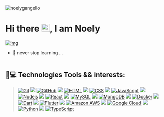 <p align="left"><img src="https://komarev.com/ghpvc/?username=noelygangello" alt="noelygangello" /></p>

<h1 align = "justify"> Hi there <img src="https://media.giphy.com/media/hvRJCLFzcasrR4ia7z/giphy.gif" width="25px">, I am Noely</h1>

[![img](https://rawcdn.githack.com/NoelyGangello/NoelyGangello/08cb021b61e2b3730fb676c577bf27ae6947231a/assets/pix/Noely-G_fs-tn-18.svg)](https://github.com/dh-fs-tn-18-g7)

<!--
[![img](https://rawcdn.githack.com/dh-fs-tn-18-g7/.github/97babdb5dca2a7cdfdb765c692887654a74a4803/profile/dh-fstn-19-g7.svg)](https://github.com/dh-fs-tn-18-g7)
-->
<!--
**NoelyGangello/NoelyGangello** is a ✨ _special_ ✨ repository because its `README.md` (this file) appears on your GitHub profile.
-->


- 🌱 never stop learning ... 
<br> </br>
## 🚀💻 Technologies Tools && interests: 

> [![Git](https://img.shields.io/badge/-Git-1b1d22?style=flat-square&logo=git)](https://git-scm.com)
![](https://img.shields.io/badge/--313339)
[![GitHub](https://img.shields.io/badge/-GitHub-1b1d22?style=flat-square&logo=github)](https://github.com/)
![](https://img.shields.io/badge/--313339)
[![HTML](https://img.shields.io/badge/-HTML5-1b1d22?style=flat-square&logo=html5&logoColor=white)](https://developer.mozilla.org/pt-BR/docs/Web/HTML)
![](https://img.shields.io/badge/--313339)
[![CSS](https://img.shields.io/badge/-CSS3-1b1d22?style=flat-square&logo=css3)](https://developer.mozilla.org/pt-BR/docs/Web/CSS)
![](https://img.shields.io/badge/--313339)
[![JavaScript](https://img.shields.io/badge/-JavaScript-1b1d22?style=flat-square&logo=javascript)](https://developer.mozilla.org/pt-BR/docs/Web/JavaScript)
![](https://img.shields.io/badge/--313339)
[![Nodejs](https://img.shields.io/badge/-Nodejs-1b1d22?style=flat-square&logo=Node.js)](https://nodejs.dev/en/)
![](https://img.shields.io/badge/--313339)
[![React](https://img.shields.io/badge/-React-1b1d22?style=flat-square&logo=react)](https://pt-br.reactjs.org)
![](https://img.shields.io/badge/--313339)
[![MySQL](https://img.shields.io/badge/-MySQL-1b1d22?style=flat-square&logo=mysql)](https://www.mysql.com)
![](https://img.shields.io/badge/--313339)
[![MongoDB](https://img.shields.io/badge/-MongoDB-1b1d22?style=flat-square&logo=mongodb)](https://www.mongodb.com/)
![](https://img.shields.io/badge/--313339)
[![Docker](https://img.shields.io/badge/-Docker-1b1d22?style=flat-square&logo=docker)](https://www.docker.com)
![](https://img.shields.io/badge/--313339)
[![Dart](https://img.shields.io/badge/-Dart-blue)](https://dart.dev)
![](https://img.shields.io/badge/--313339)
[![Flutter](https://img.shields.io/badge/-Flutter-orange)](https://flutter.dev/)
![](https://img.shields.io/badge/--313339)
[![Amazon AWS](https://img.shields.io/badge/Amazon%20AWS-232F3E?style=flat-square&logo=amazon-aws)](https://aws.amazon.com/pt/free/)
![](https://img.shields.io/badge/--313339)
[![Google Cloud](https://img.shields.io/badge/Google%20Cloud-1b1d22?style=flat-square&logo=google-cloud)](https://cloud.google.com)
![](https://img.shields.io/badge/--313339)
[![Python](https://img.shields.io/badge/-Python-1b1d22?style=flat-square&logo=Python)](https://www.youtube.com/watch?v=S9uPNppGsGo&list=PLHz_AreHm4dlKP6QQCekuIPky1CiwmdI6)
![](https://img.shields.io/badge/--313339)
[![TypeScript](https://img.shields.io/badge/-TypeScript-1b1d22)](https://www.typescriptlang.org)

